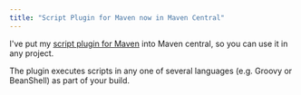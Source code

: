 ```yaml
---
title: "Script Plugin for Maven now in Maven Central"
---
```

I've put my <a href="https://github.com/alexec/script-maven-plugin">script plugin for Maven</a> into Maven central, so you can use it in any project.

The plugin executes scripts in any one of several languages (e.g. Groovy or BeanShell) as part of your build.
